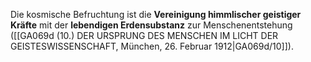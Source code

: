 
Die kosmische Befruchtung ist die **Vereinigung himmlischer geistiger Kräfte** mit der **lebendigen Erdensubstanz** zur Menschenentstehung ([[GA069d (10.) DER URSPRUNG DES MENSCHEN IM LICHT DER GEISTESWISSENSCHAFT, München, 26. Februar 1912|GA069d/10]]).
